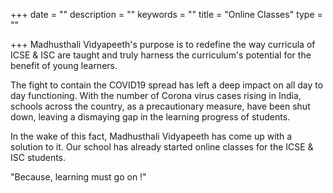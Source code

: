 +++
date = ""
description = ""
keywords = ""
title = "Online Classes"
type = ""

+++
Madhusthali Vidyapeeth's purpose is to redefine the way curricula of ICSE & ISC are taught and truly harness the curriculum's potential for the benefit of young learners. 

The fight to contain the COVID19 spread has left a deep impact on all day to day functioning. With the number of Corona virus cases rising in India, schools across the country, as a precautionary measure, have been shut down, leaving a dismaying gap in the learning progress of students. 

In the wake of this fact, Madhusthali Vidyapeeth has come up with a solution to it. Our school has already started online classes for the ICSE & ISC students. 

"Because, learning must go on !"